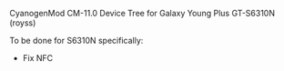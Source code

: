 CyanogenMod CM-11.0 Device Tree for Galaxy Young Plus GT-S6310N (royss)

To be done for S6310N specifically:
 - Fix NFC
